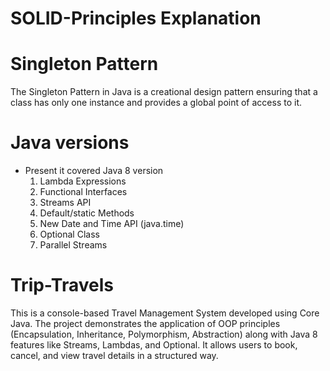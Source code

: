 # SOLID-Principles Explanation
# Singleton Pattern
The Singleton Pattern in Java is a creational design pattern ensuring that a class has only one instance
and provides a global point of access to it.
# Java versions
* Present it covered Java 8 version 
  1. Lambda Expressions
  2. Functional Interfaces
  3. Streams API
  4. Default/static Methods
  5. New Date and Time API (java.time)
  6. Optional Class
  7. Parallel Streams
# Trip-Travels
This is a console-based Travel Management System developed using Core Java. The project demonstrates the application of OOP principles (Encapsulation, Inheritance, Polymorphism, Abstraction) along with Java 8 features like Streams, Lambdas, and Optional. It allows users to book, cancel, and view travel details in a structured way.

